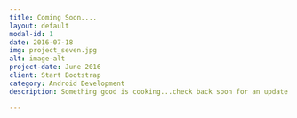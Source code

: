 ```yaml
---
title: Coming Soon....
layout: default
modal-id: 1
date: 2016-07-18
img: project_seven.jpg
alt: image-alt
project-date: June 2016
client: Start Bootstrap
category: Android Development
description: Something good is cooking...check back soon for an update!

---
```


